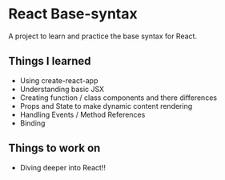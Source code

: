 # React Base-syntax

A project to learn and practice the base syntax for React.

## Things I learned
* Using create-react-app
* Understanding basic JSX
* Creating function / class components and there differences
* Props and State to make dynamic content rendering
* Handling Events / Method References
* Binding

## Things to work on
* Diving deeper into React!!